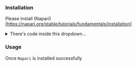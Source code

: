 ### Installation

Please install (Napari)[https://napari.org/stable/tutorials/fundamentals/installation]

  <details>
      <summary>There's code inside this dropdown...</summary>
      <br>
      This is how you add `code` in a dropdown:
      
    
      console.log("Hello, world!");
  </details>


### Usage

Once `Napari` is installed successfully



